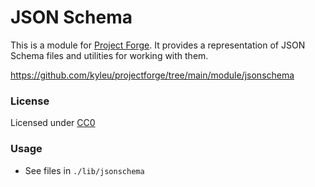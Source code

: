 # JSON Schema

This is a module for [Project Forge](https://projectforge.dev). It provides a representation of JSON Schema files and utilities for working with them.

https://github.com/kyleu/projectforge/tree/main/module/jsonschema

### License

Licensed under [CC0](https://creativecommons.org/publicdomain/zero/1.0)

### Usage

- See files in `./lib/jsonschema`
